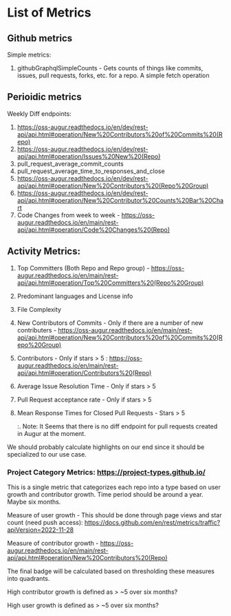# List of Metrics

## Github metrics

Simple metrics:
    
1. githubGraphqlSimpleCounts - Gets counts of things like commits, issues, pull requests, forks, etc. for a repo. A simple fetch operation


## Perioidic metrics

Weekly Diff endpoints:

1. https://oss-augur.readthedocs.io/en/dev/rest-api/api.html#operation/New%20Contributors%20of%20Commits%20(Repo)
2. https://oss-augur.readthedocs.io/en/dev/rest-api/api.html#operation/Issues%20New%20(Repo)
3. pull_request_average_commit_counts
4. pull_request_average_time_to_responses_and_close 
5. https://oss-augur.readthedocs.io/en/dev/rest-api/api.html#operation/New%20Contributors%20(Repo%20Group)
6. https://oss-augur.readthedocs.io/en/dev/rest-api/api.html#operation/New%20Contributor%20Counts%20Bar%20Chart
7. Code Changes from week to week - https://oss-augur.readthedocs.io/en/main/rest-api/api.html#operation/Code%20Changes%20(Repo)

## Activity Metrics:

1. Top Committers (Both Repo and Repo group) - https://oss-augur.readthedocs.io/en/main/rest-api/api.html#operation/Top%20Committers%20(Repo%20Group)

2. Predominant languages and License info

3. File Complexity

2. New Contributors of Commits - Only if there are a number of new contributers - https://oss-augur.readthedocs.io/en/main/rest-api/api.html#operation/New%20Contributors%20of%20Commits%20(Repo%20Group)

3. Contributors - Only if stars > 5 : https://oss-augur.readthedocs.io/en/main/rest-api/api.html#operation/Contributors%20(Repo)

4. Average Issue Resolution Time - Only if stars > 5

5. Pull Request acceptance rate - Only if stars > 5

6. Mean Response Times for Closed Pull Requests - Stars > 5


    :. Note: It Seems that there is no diff endpoint for pull requests created in Augur at the moment.
    
We should probably calculate highlights on our end since it should be specialized to our use case.

### Project Category Metrics: https://project-types.github.io/

This is a single metric that categorizes each repo into a type based on user growth and contributor growth. Time period should be around a
year. Maybe six months.

Measure of user growth - This should be done through page views and star count (need push access): https://docs.github.com/en/rest/metrics/traffic?apiVersion=2022-11-28

Measure of contributor growth - https://oss-augur.readthedocs.io/en/main/rest-api/api.html#operation/New%20Contributors%20(Repo)

The final badge will be calculated based on thresholding these measures into quadrants.

High contributor growth is defined as > ~5 over six months?

High user growth is defined as > ~5 over six months?
